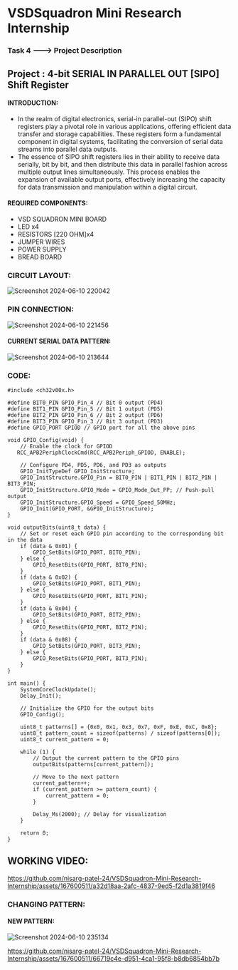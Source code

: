 # VSDSquadron Mini Research Internship
###   Task 4 ---> Project Description
## Project : 4-bit SERIAL IN PARALLEL OUT [SIPO] Shift Register
#### INTRODUCTION:
* In the realm of digital electronics, serial-in parallel-out (SIPO) shift registers play a pivotal role in various applications, offering efficient data transfer and storage capabilities. These registers form a fundamental component in digital systems, facilitating the conversion of serial data streams into parallel data outputs.<br/>
* The essence of SIPO shift registers lies in their ability to receive data serially, bit by bit, and then distribute this data in parallel fashion across multiple output lines simultaneously. This process enables the expansion of available output ports, effectively increasing the capacity for data transmission and manipulation within a digital circuit.<br/>
#### REQUIRED COMPONENTS:
* VSD SQUADRON MINI BOARD
* LED x4
* RESISTORS [220 OHM]x4
* JUMPER WIRES
* POWER SUPPLY
* BREAD BOARD

### CIRCUIT LAYOUT:
![Screenshot 2024-06-10 220042](https://github.com/nisarg-patel-24/VSDSquadron-Mini-Research-Internship/assets/167600511/cb23df9c-b5ae-4f2c-95fb-bda51a24a965)
<br/>
### PIN CONNECTION:
![Screenshot 2024-06-10 221456](https://github.com/nisarg-patel-24/VSDSquadron-Mini-Research-Internship/assets/167600511/36d09db8-7885-4863-a484-1b818049f253)
<br/>
#### CURRENT SERIAL DATA PATTERN:
![Screenshot 2024-06-10 213644](https://github.com/nisarg-patel-24/VSDSquadron-Mini-Research-Internship/assets/167600511/0b4440b3-5f59-4b8c-b1e1-8def2af8bcb6)
<br/>
### CODE:
```
#include <ch32v00x.h>

#define BIT0_PIN GPIO_Pin_4 // Bit 0 output (PD4)
#define BIT1_PIN GPIO_Pin_5 // Bit 1 output (PD5)
#define BIT2_PIN GPIO_Pin_6 // Bit 2 output (PD6)
#define BIT3_PIN GPIO_Pin_3 // Bit 3 output (PD3)
#define GPIO_PORT GPIOD // GPIO port for all the above pins

void GPIO_Config(void) {
    // Enable the clock for GPIOD
   RCC_APB2PeriphClockCmd(RCC_APB2Periph_GPIOD, ENABLE);

    // Configure PD4, PD5, PD6, and PD3 as outputs
    GPIO_InitTypeDef GPIO_InitStructure;
    GPIO_InitStructure.GPIO_Pin = BIT0_PIN | BIT1_PIN | BIT2_PIN | BIT3_PIN;
    GPIO_InitStructure.GPIO_Mode = GPIO_Mode_Out_PP; // Push-pull output
    GPIO_InitStructure.GPIO_Speed = GPIO_Speed_50MHz;
    GPIO_Init(GPIO_PORT, &GPIO_InitStructure);
}

void outputBits(uint8_t data) {
    // Set or reset each GPIO pin according to the corresponding bit in the data
    if (data & 0x01) {
        GPIO_SetBits(GPIO_PORT, BIT0_PIN);
    } else {
        GPIO_ResetBits(GPIO_PORT, BIT0_PIN);
    }
    if (data & 0x02) {
        GPIO_SetBits(GPIO_PORT, BIT1_PIN);
    } else {
        GPIO_ResetBits(GPIO_PORT, BIT1_PIN);
    }
    if (data & 0x04) {
        GPIO_SetBits(GPIO_PORT, BIT2_PIN);
    } else {
        GPIO_ResetBits(GPIO_PORT, BIT2_PIN);
    }
    if (data & 0x08) {
        GPIO_SetBits(GPIO_PORT, BIT3_PIN);
    } else {
        GPIO_ResetBits(GPIO_PORT, BIT3_PIN);
    }
}

int main() {
    SystemCoreClockUpdate();
    Delay_Init();

    // Initialize the GPIO for the output bits
    GPIO_Config();

    uint8_t patterns[] = {0x0, 0x1, 0x3, 0x7, 0xF, 0xE, 0xC, 0x8};
    uint8_t pattern_count = sizeof(patterns) / sizeof(patterns[0]);
    uint8_t current_pattern = 0;

    while (1) {
        // Output the current pattern to the GPIO pins
        outputBits(patterns[current_pattern]);

        // Move to the next pattern
        current_pattern++;
        if (current_pattern >= pattern_count) {
            current_pattern = 0;
        }

        Delay_Ms(2000); // Delay for visualization
    }

    return 0;
}
```

## WORKING VIDEO:

https://github.com/nisarg-patel-24/VSDSquadron-Mini-Research-Internship/assets/167600511/a32d18aa-2afc-4837-9ed5-f2d1a3819f46

### CHANGING PATTERN:
#### NEW PATTERN:
![Screenshot 2024-06-10 235134](https://github.com/nisarg-patel-24/VSDSquadron-Mini-Research-Internship/assets/167600511/8df1878f-52a2-4836-bfe7-625131c7ecba)
<br/>

https://github.com/nisarg-patel-24/VSDSquadron-Mini-Research-Internship/assets/167600511/66719c4e-d951-4ca1-95f8-b8db6854bb7b
